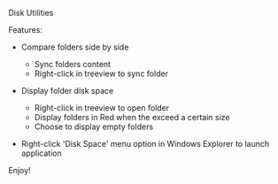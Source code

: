   Disk Utilities

Features:

  - Compare folders side by side
     - Sync folders content
     - Right-click in treeview to sync folder

  - Display folder disk space
     - Right-click in treeview to open folder
     - Display folders in Red when the exceed a 
       certain size
     - Choose to display empty folders

  - Right-click 'Disk Space' menu option in Windows
    Explorer to launch application


Enjoy!
